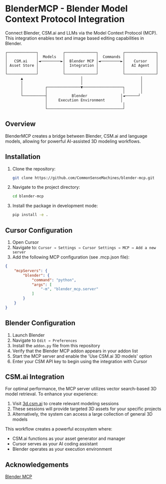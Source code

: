 # BlenderMCP - Blender Model Context Protocol Integration

Connect Blender, CSM.ai and LLMs via the Model Context Protocol (MCP). This integration enables text and image based editing capabilities in Blender.

```
┌─────────────┐           ┌──────────────┐           ┌──────────────┐
│             │  Models   │              │  Commands │              │
│   CSM.ai    │◄─────────►│  Blender MCP │◄─────────►│    Cursor    │
│ Asset Store │           │  Integration │           │   AI Agent   │
│             │           │              │           │              │
└─────────────┘           └──────────────┘           └──────────────┘
       ▲                          │                          │
       │                          │                          │
       │          ┌───────────────▼──────────────────┐       │
       │          │                                  │       │
       └──────────┤           Blender               │◄──────┘
                  │     Execution Environment       │
                  │                                  │
                  └──────────────────────────────────┘
```

## Overview

BlenderMCP creates a bridge between Blender, CSM.ai and language models, allowing for powerful AI-assisted 3D modeling workflows.

## Installation

1. Clone the repository:
   ```bash
   git clone https://github.com/CommonSenseMachines/blender-mcp.git
   ```

2. Navigate to the project directory:
   ```bash
   cd blender-mcp
   ```

3. Install the package in development mode:
   ```bash
   pip install -e .
   ```

## Cursor Configuration

1. Open Cursor
2. Navigate to: `Cursor → Settings → Cursor Settings → MCP → Add a new server`
3. Add the following MCP configuration (see .mcp.json file):

```json
{
    "mcpServers": {
        "blender": {
            "command": "python",
            "args": [
                "-m", "blender_mcp.server"
            ]
        }
    }
}
```

## Blender Configuration

1. Launch Blender
2. Navigate to `Edit → Preferences`
3. Install the `addon.py` file from this repository
4. Verify that the Blender MCP addon appears in your addon list
5. Start the MCP server and enable the 'Use CSM.ai 3D models' option
6. Enter your CSM API key to begin using the integration with Cursor

## CSM.ai Integration

For optimal performance, the MCP server utilizes vector search-based 3D model retrieval. To enhance your experience:

1. Visit [3d.csm.ai](https://3d.csm.ai) to create relevant modeling sessions
2. These sessions will provide targeted 3D assets for your specific projects
3. Alternatively, the system can access a large collection of general 3D models

This workflow creates a powerful ecosystem where:
- CSM.ai functions as your asset generator and manager
- Cursor serves as your AI coding assistant
- Blender operates as your execution environment


## Acknowledgements

[Blender MCP](https://github.com/sponsors/ahujasid)
